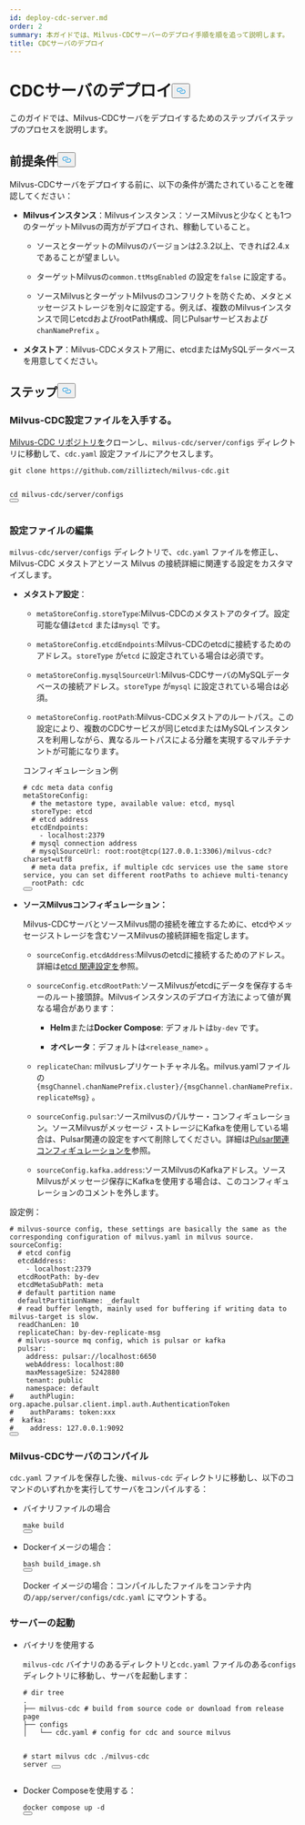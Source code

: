 ```yaml
---
id: deploy-cdc-server.md
order: 2
summary: 本ガイドでは、Milvus-CDCサーバーのデプロイ手順を順を追って説明します。
title: CDCサーバのデプロイ
---
```

<h1 id="Deploy-CDC-Server" class="common-anchor-header">CDCサーバのデプロイ<button data-href="#Deploy-CDC-Server" class="anchor-icon" translate="no">
      <svg translate="no"
        aria-hidden="true"
        focusable="false"
        height="20"
        version="1.1"
        viewBox="0 0 16 16"
        width="16"
      >
        <path
          fill="#0092E4"
          fill-rule="evenodd"
          d="M4 9h1v1H4c-1.5 0-3-1.69-3-3.5S2.55 3 4 3h4c1.45 0 3 1.69 3 3.5 0 1.41-.91 2.72-2 3.25V8.59c.58-.45 1-1.27 1-2.09C10 5.22 8.98 4 8 4H4c-.98 0-2 1.22-2 2.5S3 9 4 9zm9-3h-1v1h1c1 0 2 1.22 2 2.5S13.98 12 13 12H9c-.98 0-2-1.22-2-2.5 0-.83.42-1.64 1-2.09V6.25c-1.09.53-2 1.84-2 3.25C6 11.31 7.55 13 9 13h4c1.45 0 3-1.69 3-3.5S14.5 6 13 6z"
        ></path>
      </svg>
    </button></h1><p>このガイドでは、Milvus-CDCサーバをデプロイするためのステップバイステップのプロセスを説明します。</p>
<h2 id="Prerequisites" class="common-anchor-header">前提条件<button data-href="#Prerequisites" class="anchor-icon" translate="no">
      <svg translate="no"
        aria-hidden="true"
        focusable="false"
        height="20"
        version="1.1"
        viewBox="0 0 16 16"
        width="16"
      >
        <path
          fill="#0092E4"
          fill-rule="evenodd"
          d="M4 9h1v1H4c-1.5 0-3-1.69-3-3.5S2.55 3 4 3h4c1.45 0 3 1.69 3 3.5 0 1.41-.91 2.72-2 3.25V8.59c.58-.45 1-1.27 1-2.09C10 5.22 8.98 4 8 4H4c-.98 0-2 1.22-2 2.5S3 9 4 9zm9-3h-1v1h1c1 0 2 1.22 2 2.5S13.98 12 13 12H9c-.98 0-2-1.22-2-2.5 0-.83.42-1.64 1-2.09V6.25c-1.09.53-2 1.84-2 3.25C6 11.31 7.55 13 9 13h4c1.45 0 3-1.69 3-3.5S14.5 6 13 6z"
        ></path>
      </svg>
    </button></h2><p>Milvus-CDCサーバをデプロイする前に、以下の条件が満たされていることを確認してください：</p>
<ul>
<li><p><strong>Milvusインスタンス</strong>：Milvusインスタンス：ソースMilvusと少なくとも1つのターゲットMilvusの両方がデプロイされ、稼動していること。</p>
<ul>
<li><p>ソースとターゲットのMilvusのバージョンは2.3.2以上、できれば2.4.xであることが望ましい。</p></li>
<li><p>ターゲットMilvusの<code translate="no">common.ttMsgEnabled</code> の設定を<code translate="no">false</code> に設定する。</p></li>
<li><p>ソースMilvusとターゲットMilvusのコンフリクトを防ぐため、メタとメッセージストレージを別々に設定する。例えば、複数のMilvusインスタンスで同じetcdおよびrootPath構成、同じPulsarサービスおよび<code translate="no">chanNamePrefix</code> 。</p></li>
</ul></li>
<li><p><strong>メタストア</strong>：Milvus-CDCメタストア用に、etcdまたはMySQLデータベースを用意してください。</p></li>
</ul>
<h2 id="Steps" class="common-anchor-header">ステップ<button data-href="#Steps" class="anchor-icon" translate="no">
      <svg translate="no"
        aria-hidden="true"
        focusable="false"
        height="20"
        version="1.1"
        viewBox="0 0 16 16"
        width="16"
      >
        <path
          fill="#0092E4"
          fill-rule="evenodd"
          d="M4 9h1v1H4c-1.5 0-3-1.69-3-3.5S2.55 3 4 3h4c1.45 0 3 1.69 3 3.5 0 1.41-.91 2.72-2 3.25V8.59c.58-.45 1-1.27 1-2.09C10 5.22 8.98 4 8 4H4c-.98 0-2 1.22-2 2.5S3 9 4 9zm9-3h-1v1h1c1 0 2 1.22 2 2.5S13.98 12 13 12H9c-.98 0-2-1.22-2-2.5 0-.83.42-1.64 1-2.09V6.25c-1.09.53-2 1.84-2 3.25C6 11.31 7.55 13 9 13h4c1.45 0 3-1.69 3-3.5S14.5 6 13 6z"
        ></path>
      </svg>
    </button></h2><h3 id="Obtain-the-Milvus-CDC-config-file" class="common-anchor-header">Milvus-CDC設定ファイルを入手する。</h3><p><a href="https://github.com/zilliztech/milvus-cdc">Milvus-CDC リポジトリを</a>クローンし、<code translate="no">milvus-cdc/server/configs</code> ディレクトリに移動して、<code translate="no">cdc.yaml</code> 設定ファイルにアクセスします。</p>
<pre><code translate="no" class="language-bash">git <span class="hljs-built_in">clone</span> https://github.com/zilliztech/milvus-cdc.git

<span class="hljs-built_in">cd</span> milvus-cdc/server/configs
<button class="copy-code-btn"></button></code></pre>
<h3 id="Edit-the-config-file" class="common-anchor-header">設定ファイルの編集</h3><p><code translate="no">milvus-cdc/server/configs</code> ディレクトリで、<code translate="no">cdc.yaml</code> ファイルを修正し、Milvus-CDC メタストアとソース Milvus の接続詳細に関連する設定をカスタマイズします。</p>
<ul>
<li><p><strong>メタストア設定</strong>：</p>
<ul>
<li><p><code translate="no">metaStoreConfig.storeType</code>:Milvus-CDCのメタストアのタイプ。設定可能な値は<code translate="no">etcd</code> または<code translate="no">mysql</code> です。</p></li>
<li><p><code translate="no">metaStoreConfig.etcdEndpoints</code>:Milvus-CDCのetcdに接続するためのアドレス。<code translate="no">storeType</code> が<code translate="no">etcd</code> に設定されている場合は必須です。</p></li>
<li><p><code translate="no">metaStoreConfig.mysqlSourceUrl</code>:Milvus-CDCサーバのMySQLデータベースの接続アドレス。<code translate="no">storeType</code> が<code translate="no">mysql</code> に設定されている場合は必須。</p></li>
<li><p><code translate="no">metaStoreConfig.rootPath</code>:Milvus-CDCメタストアのルートパス。この設定により、複数のCDCサービスが同じetcdまたはMySQLインスタンスを利用しながら、異なるルートパスによる分離を実現するマルチテナントが可能になります。</p></li>
</ul>
<p>コンフィギュレーション例</p>
<pre><code translate="no" class="language-yaml"><span class="hljs-comment"># cdc meta data config</span>
<span class="hljs-attr">metaStoreConfig:</span>
  <span class="hljs-comment"># the metastore type, available value: etcd, mysql</span>
  <span class="hljs-attr">storeType:</span> <span class="hljs-string">etcd</span>
  <span class="hljs-comment"># etcd address</span>
  <span class="hljs-attr">etcdEndpoints:</span>
    <span class="hljs-bullet">-</span> <span class="hljs-string">localhost:2379</span>
  <span class="hljs-comment"># mysql connection address</span>
  <span class="hljs-comment"># mysqlSourceUrl: root:root@tcp(127.0.0.1:3306)/milvus-cdc?charset=utf8</span>
  <span class="hljs-comment"># meta data prefix, if multiple cdc services use the same store service, you can set different rootPaths to achieve multi-tenancy</span>
  <span class="hljs-attr">rootPath:</span> <span class="hljs-string">cdc</span>
<button class="copy-code-btn"></button></code></pre></li>
<li><p><strong>ソースMilvusコンフィギュレーション：</strong></p>
<p>Milvus-CDCサーバとソースMilvus間の接続を確立するために、etcdやメッセージストレージを含むソースMilvusの接続詳細を指定します。</p>
<ul>
<li><p><code translate="no">sourceConfig.etcdAddress</code>:Milvusのetcdに接続するためのアドレス。詳細は<a href="https://milvus.io/docs/configure_etcd.md#etcd-related-Configurations">etcd 関連設定を</a>参照。</p></li>
<li><p><code translate="no">sourceConfig.etcdRootPath</code>:ソースMilvusがetcdにデータを保存するキーのルート接頭辞。Milvusインスタンスのデプロイ方法によって値が異なる場合があります：</p>
<ul>
<li><p><strong>Helm</strong>または<strong>Docker Compose</strong>: デフォルトは<code translate="no">by-dev</code> です。</p></li>
<li><p><strong>オペレータ</strong>：デフォルトは<code translate="no">&lt;release_name&gt;</code> 。</p></li>
</ul></li>
<li><p><code translate="no">replicateChan</code>: milvusレプリケートチャネル名。milvus.yamlファイルの<code translate="no">{msgChannel.chanNamePrefix.cluster}/{msgChannel.chanNamePrefix.replicateMsg}</code> 。</p></li>
<li><p><code translate="no">sourceConfig.pulsar</code>:ソースmilvusのパルサー・コンフィギュレーション。ソースMilvusがメッセージ・ストレージにKafkaを使用している場合は、Pulsar関連の設定をすべて削除してください。詳細は<a href="https://milvus.io/docs/configure_pulsar.md">Pulsar関連コンフィギュレーションを</a>参照。</p></li>
<li><p><code translate="no">sourceConfig.kafka.address</code>:ソースMilvusのKafkaアドレス。ソースMilvusがメッセージ保存にKafkaを使用する場合は、このコンフィギュレーションのコメントを外します。</p></li>
</ul></li>
</ul>
<p>設定例：</p>
<pre><code translate="no" class="language-yaml"><span class="hljs-comment"># milvus-source config, these settings are basically the same as the corresponding configuration of milvus.yaml in milvus source.</span>
<span class="hljs-attr">sourceConfig:</span>
  <span class="hljs-comment"># etcd config</span>
  <span class="hljs-attr">etcdAddress:</span>
    <span class="hljs-bullet">-</span> <span class="hljs-string">localhost:2379</span>
  <span class="hljs-attr">etcdRootPath:</span> <span class="hljs-string">by-dev</span>
  <span class="hljs-attr">etcdMetaSubPath:</span> <span class="hljs-string">meta</span>
  <span class="hljs-comment"># default partition name</span>
  <span class="hljs-attr">defaultPartitionName:</span> <span class="hljs-string">_default</span>
  <span class="hljs-comment"># read buffer length, mainly used for buffering if writing data to milvus-target is slow.</span>
  <span class="hljs-attr">readChanLen:</span> <span class="hljs-number">10</span>
  <span class="hljs-attr">replicateChan:</span> <span class="hljs-string">by-dev-replicate-msg</span>
  <span class="hljs-comment"># milvus-source mq config, which is pulsar or kafka</span>
  <span class="hljs-attr">pulsar:</span>
    <span class="hljs-attr">address:</span> <span class="hljs-string">pulsar://localhost:6650</span>
    <span class="hljs-attr">webAddress:</span> <span class="hljs-string">localhost:80</span>
    <span class="hljs-attr">maxMessageSize:</span> <span class="hljs-number">5242880</span>
    <span class="hljs-attr">tenant:</span> <span class="hljs-string">public</span>
    <span class="hljs-attr">namespace:</span> <span class="hljs-string">default</span>
<span class="hljs-comment">#    authPlugin: org.apache.pulsar.client.impl.auth.AuthenticationToken</span>
<span class="hljs-comment">#    authParams: token:xxx</span>
<span class="hljs-comment">#  kafka:</span>
<span class="hljs-comment">#    address: 127.0.0.1:9092</span>
<button class="copy-code-btn"></button></code></pre>
<h3 id="Compile-the-Milvus-CDC-server" class="common-anchor-header">Milvus-CDCサーバのコンパイル</h3><p><code translate="no">cdc.yaml</code> ファイルを保存した後、<code translate="no">milvus-cdc</code> ディレクトリに移動し、以下のコマンドのいずれかを実行してサーバをコンパイルする：</p>
<ul>
<li><p>バイナリファイルの場合</p>
<pre><code translate="no" class="language-bash">make build
<button class="copy-code-btn"></button></code></pre></li>
<li><p>Dockerイメージの場合：</p>
<pre><code translate="no" class="language-bash">bash build_image.sh
<button class="copy-code-btn"></button></code></pre>
<p>Docker イメージの場合：コンパイルしたファイルをコンテナ内の<code translate="no">/app/server/configs/cdc.yaml</code> にマウントする。</p></li>
</ul>
<h3 id="Start-the-server" class="common-anchor-header">サーバーの起動</h3><ul>
<li><p>バイナリを使用する</p>
<p><code translate="no">milvus-cdc</code> バイナリのあるディレクトリと<code translate="no">cdc.yaml</code> ファイルのある<code translate="no">configs</code> ディレクトリに移動し、サーバを起動します：</p>
<pre><code translate="no" class="language-bash"><span class="hljs-comment"># dir tree</span>
.
├── milvus-cdc <span class="hljs-comment"># build from source code or download from release page</span>
├── configs
│   └── cdc.yaml <span class="hljs-comment"># config for cdc and source milvus</span>

<span class="hljs-comment"># start milvus cdc</span>
./milvus-cdc server
<button class="copy-code-btn"></button></code></pre></li>
<li><p>Docker Composeを使用する：</p>
<pre><code translate="no" class="language-bash">docker compose up -d
<button class="copy-code-btn"></button></code></pre></li>
</ul>
